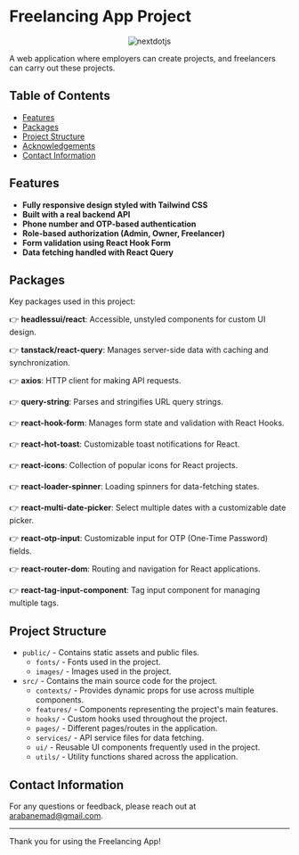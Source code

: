 # Freelancing App Project
<div align="center">
  <img src="(https://github.com/user-attachments/assets/10b50a24-97e5-430b-a946-3944c502290e))" alt="nextdotjs" />
</div>

A web application where employers can create projects, and freelancers can carry out these projects.

## Table of Contents

- [Features](#features)
- [Packages](#packages)
- [Project Structure](#project-structure)
- [Acknowledgements](#acknowledgements)
- [Contact Information](#contact-information)

## Features

- **Fully responsive design styled with Tailwind CSS**
- **Built with a real backend API**
- **Phone number and OTP-based authentication**
- **Role-based authorization (Admin, Owner, Freelancer)**
- **Form validation using React Hook Form**
- **Data fetching handled with React Query**

## Packages

Key packages used in this project:

👉 **headlessui/react**: Accessible, unstyled components for custom UI design.

👉 **tanstack/react-query**: Manages server-side data with caching and synchronization.

👉 **axios**: HTTP client for making API requests.

👉 **query-string**: Parses and stringifies URL query strings.

👉 **react-hook-form**: Manages form state and validation with React Hooks.

👉 **react-hot-toast**: Customizable toast notifications for React.

👉 **react-icons**: Collection of popular icons for React projects.

👉 **react-loader-spinner**: Loading spinners for data-fetching states.

👉 **react-multi-date-picker**: Select multiple dates with a customizable date picker.

👉 **react-otp-input**: Customizable input for OTP (One-Time Password) fields.

👉 **react-router-dom**: Routing and navigation for React applications.

👉 **react-tag-input-component**: Tag input component for managing multiple tags.

## Project Structure

- `public/` - Contains static assets and public files.
  - `fonts/` - Fonts used in the project.
  - `images/` - Images used in the project.
- `src/` - Contains the main source code for the project.
  - `contexts/` - Provides dynamic props for use across multiple components.
  - `features/` - Components representing the project's main features.
  - `hooks/` - Custom hooks used throughout the project.
  - `pages/` - Different pages/routes in the application.
  - `services/` - API service files for data fetching.
  - `ui/` - Reusable UI components frequently used in the project.
  - `utils/` - Utility functions shared across the application.

## Contact Information

For any questions or feedback, please reach out at [arabanemad@gmail.com](mailto:arabanemad@gmail.com).

---

Thank you for using the Freelancing App!
